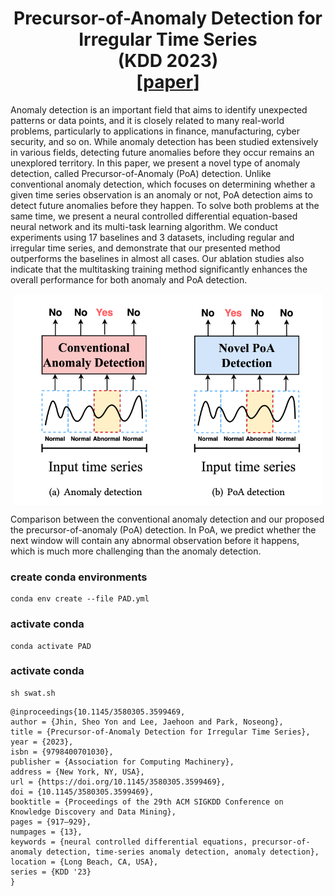 <h1 align='center'> Precursor-of-Anomaly Detection for Irregular Time Series <br>(KDD 2023)<br>
    [<a href="https://arxiv.org/abs/2306.15489">paper</a>] </h1>
Anomaly detection is an important field that aims to identify unexpected patterns or data points, and it is closely related to many real-world problems, particularly to applications in finance, manufacturing, cyber security, and so on. While anomaly detection has been studied extensively in various fields, detecting future anomalies before they occur remains an unexplored territory. In this paper, we present a novel type of anomaly detection, called Precursor-of-Anomaly (PoA) detection. Unlike conventional anomaly detection, which focuses on determining whether a given time series observation is an anomaly or not, PoA detection aims to detect future anomalies before they happen. To solve both problems at the same time, we present a neural controlled differential equation-based neural network and its multi-task learning algorithm. We conduct experiments using 17 baselines and 3 datasets, including regular and irregular time series, and demonstrate that our presented method outperforms the baselines in almost all cases. Our ablation studies also indicate that the multitasking training method significantly enhances the overall performance for both anomaly and PoA detection.
<p align="center">
  <img align="middle" src="./PAD.png" alt="PAD"/> 
</p>
Comparison between the conventional anomaly detection and our proposed the precursor-of-anomaly (PoA) detection. In PoA, we predict whether the next window will contain any abnormal observation before it happens, which is much more challenging than the anomaly detection.

### create conda environments
```
conda env create --file PAD.yml
```

### activate conda 
```
conda activate PAD
```


### activate conda 
```
sh swat.sh
```
```
@inproceedings{10.1145/3580305.3599469,
author = {Jhin, Sheo Yon and Lee, Jaehoon and Park, Noseong},
title = {Precursor-of-Anomaly Detection for Irregular Time Series},
year = {2023},
isbn = {9798400701030},
publisher = {Association for Computing Machinery},
address = {New York, NY, USA},
url = {https://doi.org/10.1145/3580305.3599469},
doi = {10.1145/3580305.3599469},
booktitle = {Proceedings of the 29th ACM SIGKDD Conference on Knowledge Discovery and Data Mining},
pages = {917–929},
numpages = {13},
keywords = {neural controlled differential equations, precursor-of-anomaly detection, time-series anomaly detection, anomaly detection},
location = {Long Beach, CA, USA},
series = {KDD '23}
}
```
